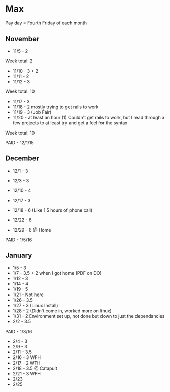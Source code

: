 # Max

Pay day = Fourth Friday of each month

## November

- 11/5 - 2

Week total: 2

- 11/10 - 3 + 2
- 11/11 - 2
- 11/12 - 3

Week total: 10

- 11/17 - 3
- 11/18 - 2 mostly trying to get rails to work
- 11/19 - 3 (Job Fair)
- 11/20 - at least an hour (1) Couldn't get rails to work, but I read through a few projects to at least try and get a feel for the syntax

Week total: 10

PAID - 12/1/15

## December

- 12/1 - 3
- 12/3 - 3

- 12/10 - 4

- 12/17 - 3  
- 12/18 - 6 (Like 1.5 hours of phone call)
- 12/22 - 6
- 12/29 - 6 @ Home

PAID - 1/5/16

## January

- 1/5 - 3
- 1/7 - 3.5 + 2 when I got home (PDF on DO)
- 1/12 - 3
- 1/14 - 4
- 1/19 - 5
- 1/21 - Not here
- 1/26 - 3.5
- 1/27 - 3 (Linux Install)
- 1/28 - 2 (Didn't come in, worked more on linux)
- 1/31 - 2 Environment set up, not done but down to just the dependancies
- 2/2 - 3.5

PAID - 1/3/16

- 2/4 - 3
- 2/9 - 3
- 2/11 - 3.5
- 2/16 - 3 WFH
- 2/17 - 2 WFH
- 2/18 - 3.5 @ Catapult
- 2/21 - 3 WFH
- 2/23
- 2/25
